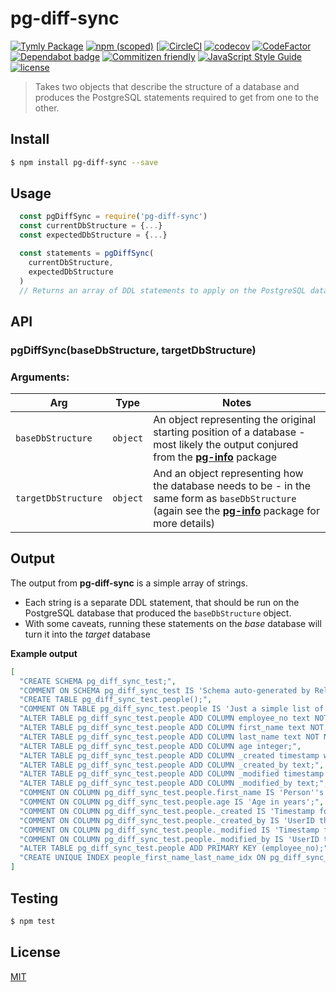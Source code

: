 # pg-diff-sync
[![Tymly Package](https://img.shields.io/badge/tymly-package-blue.svg)](https://tymly.io/)
[![npm (scoped)](https://img.shields.io/npm/v/@wmfs/pg-diff-sync.svg)](https://www.npmjs.com/package/@wmfs/pg-diff-sync)
[[![CircleCI](https://circleci.com/gh/wmfs/pg-diff-sync.svg?style=svg)](https://circleci.com/gh/wmfs/pg-diff-sync)
[![codecov](https://codecov.io/gh/wmfs/pg-diff-sync/branch/master/graph/badge.svg)](https://codecov.io/gh/wmfs/pg-diff-sync)
[![CodeFactor](https://www.codefactor.io/repository/github/wmfs/pg-diff-sync/badge)](https://www.codefactor.io/repository/github/wmfs/pg-diff-sync)
[![Dependabot badge](https://img.shields.io/badge/Dependabot-active-brightgreen.svg)](https://dependabot.com/)
[![Commitizen friendly](https://img.shields.io/badge/commitizen-friendly-brightgreen.svg)](http://commitizen.github.io/cz-cli/)
[![JavaScript Style Guide](https://img.shields.io/badge/code_style-standard-brightgreen.svg)](https://standardjs.com)
[![license](https://img.shields.io/github/license/mashape/apistatus.svg)](https://github.com/wmfs/tymly/blob/master/packages/pg-concat/LICENSE)



	
> Takes two objects that describe the structure of a database and produces the PostgreSQL statements required to get from one to the other.

## <a name="install"></a>Install
```bash
$ npm install pg-diff-sync --save
```

## <a name="usage"></a>Usage

```javascript
  const pgDiffSync = require('pg-diff-sync')
  const currentDbStructure = {...} 
  const expectedDbStructure = {...} 

  const statements = pgDiffSync(
    currentDbStructure,
    expectedDbStructure
  )  
  // Returns an array of DDL statements to apply on the PostgreSQL database
```

## <a name="api"></a>API

### pgDiffSync(baseDbStructure, targetDbStructure)

### Arguments:
| Arg  | Type | Notes |
| ---  | ----- | ------ |
| `baseDbStructure`  | `object`  | An object representing the original starting position of a database - most likely the output conjured from the __[pg-info](https://github.com/wmfs/pg-info)__ package |
| `targetDbStructure`  | `object`  | And an object representing how the database needs to be - in the same form as `baseDbStructure` (again see the __[pg-info](https://github.com/wmfs/pg-info)__ package for more details) |

## <a name="output"></a>Output

The output from __pg-diff-sync__ is a simple array of strings.

* Each string is a separate DDL statement, that should be run on the PostgreSQL database that produced the `baseDbStructure` object. 
* With some caveats, running these statements on the _base_ database will turn it into the _target_ database

__Example output__

```json
[
  "CREATE SCHEMA pg_diff_sync_test;",
  "COMMENT ON SCHEMA pg_diff_sync_test IS 'Schema auto-generated by Relationize.js!';",
  "CREATE TABLE pg_diff_sync_test.people();",
  "COMMENT ON TABLE pg_diff_sync_test.people IS 'Just a simple list of people!';",
  "ALTER TABLE pg_diff_sync_test.people ADD COLUMN employee_no text NOT NULL;",
  "ALTER TABLE pg_diff_sync_test.people ADD COLUMN first_name text NOT NULL;",
  "ALTER TABLE pg_diff_sync_test.people ADD COLUMN last_name text NOT NULL;",
  "ALTER TABLE pg_diff_sync_test.people ADD COLUMN age integer;",
  "ALTER TABLE pg_diff_sync_test.people ADD COLUMN _created timestamp with time zone NOT NULL DEFAULT now();",
  "ALTER TABLE pg_diff_sync_test.people ADD COLUMN _created_by text;",
  "ALTER TABLE pg_diff_sync_test.people ADD COLUMN _modified timestamp with time zone NOT NULL DEFAULT now();",
  "ALTER TABLE pg_diff_sync_test.people ADD COLUMN _modified_by text;",
  "COMMENT ON COLUMN pg_diff_sync_test.people.first_name IS 'Person''s first name';",
  "COMMENT ON COLUMN pg_diff_sync_test.people.age IS 'Age in years';",
  "COMMENT ON COLUMN pg_diff_sync_test.people._created IS 'Timestamp for when this record was created';",
  "COMMENT ON COLUMN pg_diff_sync_test.people._created_by IS 'UserID that created this record (if known)';",
  "COMMENT ON COLUMN pg_diff_sync_test.people._modified IS 'Timestamp for when this record was last updated';",
  "COMMENT ON COLUMN pg_diff_sync_test.people._modified_by IS 'UserID that last modified this record (if known)';",
  "ALTER TABLE pg_diff_sync_test.people ADD PRIMARY KEY (employee_no);",
  "CREATE UNIQUE INDEX people_first_name_last_name_idx ON pg_diff_sync_test.people (first_name,last_name);"
]
```

## <a name="test"></a>Testing


```bash
$ npm test
```

## <a name="license"></a>License
[MIT](https://github.com/wmfs/pg-diff-sync/blob/master/LICENSE)
